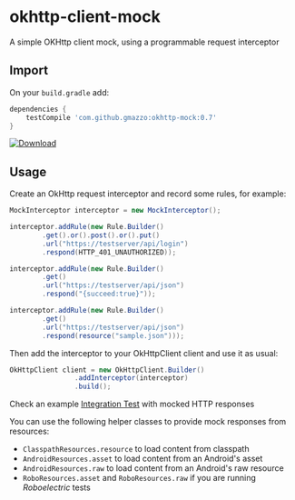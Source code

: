 # okhttp-client-mock
A simple OKHttp client mock, using a programmable request interceptor

## Import
On your `build.gradle` add:
```groovy
dependencies {
    testCompile 'com.github.gmazzo:okhttp-mock:0.7'
}
```
[![Download](https://api.bintray.com/packages/gmazzo/maven/okhttp-client-mock/images/download.svg) ](https://bintray.com/gmazzo/maven/okhttp-client-mock/_latestVersion)
## Usage
Create an OkHttp request interceptor and record some rules, for example:
```java
MockInterceptor interceptor = new MockInterceptor();

interceptor.addRule(new Rule.Builder()
        .get().or().post().or().put()
        .url("https://testserver/api/login")
        .respond(HTTP_401_UNAUTHORIZED));

interceptor.addRule(new Rule.Builder()
        .get()
        .url("https://testserver/api/json")
        .respond("{succeed:true}"));

interceptor.addRule(new Rule.Builder()
        .get()
        .url("https://testserver/api/json")
        .respond(resource("sample.json")));
```

Then add the interceptor to your OkHttpClient client and use it as usual:
```java
OkHttpClient client = new OkHttpClient.Builder()
                .addInterceptor(interceptor)
                .build();
```

Check an example [Integration Test](src/test/java/okhttp3/m#ock/MockInterceptorITTest.java) with mocked HTTP responses

You can use the following helper classes to provide mock responses from resources:
- `ClasspathResources.resource` to load content from classpath
- `AndroidResources.asset` to load content from an Android's asset
- `AndroidResources.raw` to load content from an Android's raw resource
- `RoboResources.asset` and `RoboResources.raw` if you are running *Roboelectric* tests
